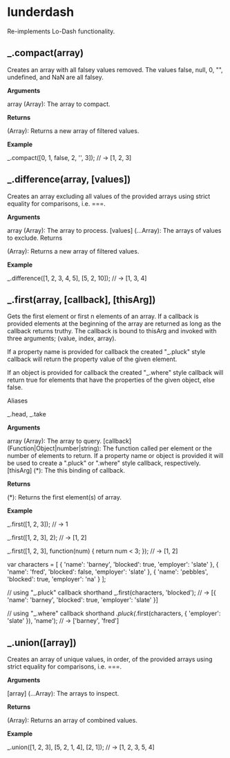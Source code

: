 lunderdash
==========

Re-implements Lo-Dash functionality.


_.compact(array)
-----------------

Creates an array with all falsey values removed. The values false, null, 0, "", undefined, and NaN are all falsey.

**Arguments**

array (Array): The array to compact.

**Returns**

(Array): Returns a new array of filtered values.

**Example**

_.compact([0, 1, false, 2, '', 3]);
// → [1, 2, 3]


_.difference(array, [values])
-----------------------------

Creates an array excluding all values of the provided arrays using strict equality for comparisons, i.e. ===.

**Arguments**

array (Array): The array to process.
[values] (…Array): The arrays of values to exclude.
Returns

(Array): Returns a new array of filtered values.

**Example**

_.difference([1, 2, 3, 4, 5], [5, 2, 10]);
// → [1, 3, 4]


_.first(array, [callback], [thisArg])
-------------------------------------

Gets the first element or first n elements of an array. If a callback is provided elements at the beginning of the array are returned as long as the callback returns truthy. The callback is bound to thisArg and invoked with three arguments; (value, index, array).

If a property name is provided for callback the created "_.pluck" style callback will return the property value of the given element.

If an object is provided for callback the created "_.where" style callback will return true for elements that have the properties of the given object, else false.

Aliases

_.head, _.take

**Arguments**

array (Array): The array to query.
[callback] (Function|Object|number|string): The function called per element or the number of elements to return. If a property name or object is provided it will be used to create a ".pluck" or ".where" style callback, respectively.
[thisArg] (*): The this binding of callback.

**Returns**

(*): Returns the first element(s) of array.

**Example**

_.first([1, 2, 3]);
// → 1

_.first([1, 2, 3], 2);
// → [1, 2]

_.first([1, 2, 3], function(num) {
  return num < 3;
});
// → [1, 2]

var characters = [
  { 'name': 'barney',  'blocked': true,  'employer': 'slate' },
  { 'name': 'fred',    'blocked': false, 'employer': 'slate' },
  { 'name': 'pebbles', 'blocked': true,  'employer': 'na' }
];

// using "_.pluck" callback shorthand
_.first(characters, 'blocked');
// → [{ 'name': 'barney', 'blocked': true, 'employer': 'slate' }]

// using "_.where" callback shorthand
_.pluck(_.first(characters, { 'employer': 'slate' }), 'name');
// → ['barney', 'fred']


_.union([array])
----------------

Creates an array of unique values, in order, of the provided arrays using strict equality for comparisons, i.e. ===.

**Arguments**

[array] (…Array): The arrays to inspect.

**Returns**

(Array): Returns an array of combined values.

**Example**

_.union([1, 2, 3], [5, 2, 1, 4], [2, 1]);
// → [1, 2, 3, 5, 4]

